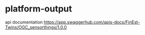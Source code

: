 # platform-output

api documentation
https://app.swaggerhub.com/apis-docs/FinEst-Twins/OGC_sensorthings/1.0.0
